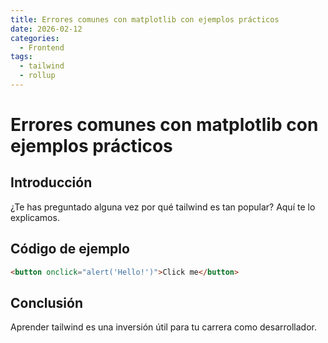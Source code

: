 ```yaml
---
title: Errores comunes con matplotlib con ejemplos prácticos
date: 2026-02-12
categories:
  - Frontend
tags:
  - tailwind
  - rollup
---
```


# Errores comunes con matplotlib con ejemplos prácticos

## Introducción

¿Te has preguntado alguna vez por qué tailwind es tan popular? Aquí te lo explicamos.

## Código de ejemplo

```html
<button onclick="alert('Hello!')">Click me</button>
```

## Conclusión

Aprender tailwind es una inversión útil para tu carrera como desarrollador.